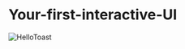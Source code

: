 # Your-first-interactive-UI
![HelloToast](https://user-images.githubusercontent.com/50354129/161440665-729ee616-8458-4bd8-b2d6-f8a4c9b169ce.gif)
